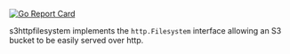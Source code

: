 [![Go Report Card](https://goreportcard.com/badge/github.com/jamesfcarter/s3httpfilesystem)](https://goreportcard.com/report/github.com/jamesfcarter/s3httpfilesystem)

s3httpfilesystem implements the `http.Filesystem` interface allowing an S3
bucket to be easily served over http.
